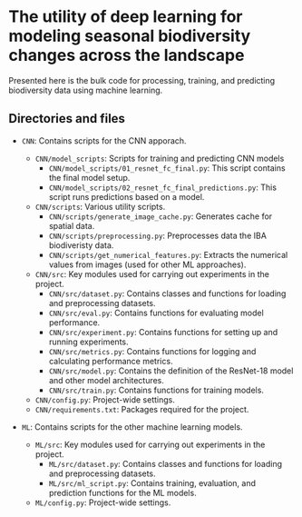 # The utility of deep learning for modeling seasonal biodiversity changes across the landscape

Presented here is the bulk code for processing, training, and predicting biodiversity data using machine learning.

## Directories and files
- `CNN`: Contains scripts for the CNN apporach.
  - `CNN/model_scripts`: Scripts for training and predicting CNN models
      - `CNN/model_scripts/01_resnet_fc_final.py`: This script contains the final model setup.
      - `CNN/model_scripts/02_resnet_fc_final_predictions.py`: This script runs predictions based on a model.
  - `CNN/scripts`: Various utility scripts.
    - `CNN/scripts/generate_image_cache.py`: Generates cache for spatial data.
    - `CNN/scripts/preprocessing.py`: Preprocesses data the IBA biodiveristy data.
    - `CNN/scripts/get_numerical_features.py`: Extracts the numerical values from images (used for other ML approaches).
  - `CNN/src`: Key modules used for carrying out experiments in the project.
      - `CNN/src/dataset.py`: Contains classes and functions for loading and preprocessing datasets.
      - `CNN/src/eval.py`: Contains functions for evaluating model performance.
      - `CNN/src/experiment.py`: Contains functions for setting up and running experiments.
      - `CNN/src/metrics.py`: Contains functions for logging and calculating performance metrics.
      - `CNN/src/model.py`: Contains the definition of the ResNet-18 model and other model architectures.
      - `CNN/src/train.py`: Contains functions for training models.
  - `CNN/config.py`: Project-wide settings.
  - `CNN/requirements.txt`: Packages required for the project.

- `ML`: Contains scripts for the other machine learning models.
  - `ML/src`: Key modules used for carrying out experiments in the project.
    - `ML/src/dataset.py`: Contains classes and functions for loading and preprocessing datasets.
    - `ML/src/ml_script.py`: Contains training, evaluation, and prediction functions for the ML models.
  - `ML/config.py`: Project-wide settings.
